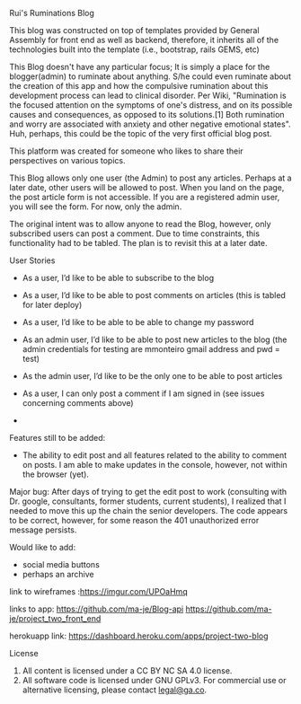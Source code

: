 Rui's Ruminations Blog

This blog was constructed on top of templates provided by General Assembly for front end as well as backend, therefore, it inherits all of the technologies built into the template (i.e., bootstrap, rails GEMS, etc)

This Blog doesn't have any particular focus; It is simply a place for the blogger(admin) to ruminate about anything. S/he could even ruminate about the creation of this app and how the compulsive rumination about this development process can lead to clinical disorder. Per Wiki, "Rumination is the focused attention on the symptoms of one's distress, and on its possible causes and consequences, as opposed to its solutions.[1] Both rumination and worry are associated with anxiety and other negative emotional states". Huh, perhaps, this could be the topic of the very first official blog post.

This platform was created for someone who likes to share their perspectives on various topics.

This Blog allows only one user (the Admin) to post any articles. Perhaps at a later date, other users will be allowed to post. When you land on the page, the post article form is not accessible. If you are a registered admin user, you will see the form. For now, only the admin.

The original intent was to allow anyone to read the Blog, however, only subscribed users can post a comment. Due to time constraints, this functionality had to be tabled. The plan is to revisit this at a later date.

User Stories

* As a user, I’d like to be able to subscribe to the blog

* As a user, I’d like to be able to post comments on articles (this is tabled for later deploy)

* As a user, I’d like to be able to be able to change my
  password

* As an admin user, I’d like to be able to post new articles to the blog (the admin credentials for testing are mmonteiro gmail address and pwd = test)

* As the admin user, I’d like to be the only one to be able to post articles

* As a user, I can only post a comment if I am signed in (see issues concerning comments above)
*

Features still to be added:
* The ability to edit post and all features related to the ability to comment on posts. I am able to make updates in the console, however, not within the browser (yet).

Major bug: After days of trying to get the edit post to work (consulting with Dr. google, consultants, former students, current students), I realized that I needed to move this up the chain the senior developers. The code appears to be correct, however, for some reason the 401 unauthorized error message persists.

Would like to add:
* social media buttons
* perhaps an archive

link to wireframes :https://imgur.com/UPOaHmq

links to app: https://github.com/ma-je/Blog-api
https://github.com/ma-je/project_two_front_end

herokuapp link: https://dashboard.heroku.com/apps/project-two-blog

License
1. All content is licensed under a CC BY NC SA 4.0 license.
1. All software code is licensed under GNU GPLv3. For commercial use or
   alternative licensing, please contact legal@ga.co.
